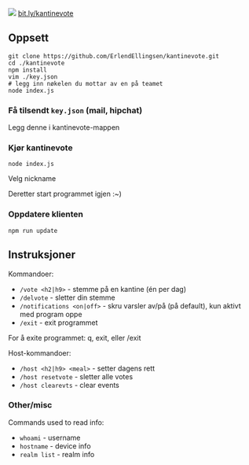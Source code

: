 <img src="https://i.imgur.com/SmLcicd.jpg">
<a href="http://bit.ly/kantinevote">bit.ly/kantinevote</a>


## Oppsett

    git clone https://github.com/ErlendEllingsen/kantinevote.git
    cd ./kantinevote
    npm install
    vim ./key.json
    # legg inn nøkelen du mottar av en på teamet
    node index.js

### Få tilsendt `key.json` (mail, hipchat)

Legg denne i kantinevote-mappen

### Kjør kantinevote

`node index.js`

Velg nickname

Deretter start programmet igjen :~)

### Oppdatere klienten
`npm run update`


## Instruksjoner

Kommandoer:

* `/vote <h2|h9>` - stemme på en kantine (én per dag)
* `/delvote` - sletter din stemme
* `/notifications <on|off>` - skru varsler av/på (på default), kun aktivt med program oppe 
* `/exit` - exit programmet 

For å exite programmet: q, exit, eller /exit

Host-kommandoer:

* `/host <h2|h9> <meal>` - setter dagens rett
* `/host resetvote` - sletter alle votes
* `/host clearevts` - clear events

### Other/misc

Commands used to read info:

* `whoami` - username
* `hostname` - device info
* `realm list` - realm info


